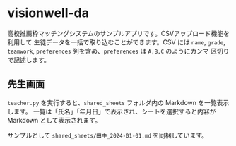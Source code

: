 # visionwell-da

高校推薦枠マッチングシステムのサンプルアプリです。CSVアップロード機能を利用して
生徒データを一括で取り込むことができます。CSV には `name`, `grade`,
`teamwork`, `preferences` 列を含め、`preferences` は `A,B,C` のようにカンマ
区切りで記述します。

## 先生画面

`teacher.py` を実行すると、`shared_sheets` フォルダ内の Markdown を一覧表示します。
一覧は「氏名」「年月日」で表示され、シートを選択すると内容が Markdown として表示されます。

サンプルとして `shared_sheets/田中_2024-01-01.md` を同梱しています。
